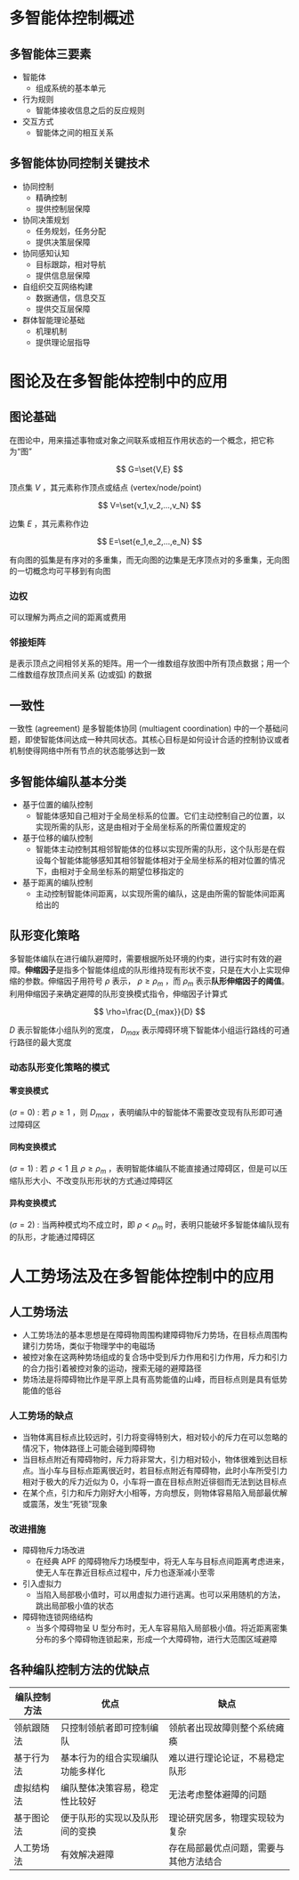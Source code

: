 # 多智能体控制概述

## 多智能体三要素

- 智能体
  - 组成系统的基本单元
- 行为规则
  - 智能体接收信息之后的反应规则
- 交互方式
  - 智能体之间的相互关系

## 多智能体协同控制关键技术

- 协同控制
  - 精确控制
  - 提供控制层保障
- 协同决策规划
  - 任务规划，任务分配
  - 提供决策层保障
- 协同感知认知
  - 目标跟踪，相对导航
  - 提供信息层保障
- 自组织交互网络构建
  - 数据通信，信息交互
  - 提供交互层保障
- 群体智能理论基础
  - 机理机制
  - 提供理论层指导

# 图论及在多智能体控制中的应用

## 图论基础

在图论中，用来描述事物或对象之间联系或相互作用状态的一个概念，把它称为“图”

$$
G=\set{V,E}
$$

顶点集 $V$ ，其元素称作顶点或结点 (vertex/node/point)

$$
V=\set{v_1,v_2,...,v_N}
$$

边集 $E$ ，其元素称作边

$$
E=\set{e_1,e_2,...,e_N}
$$

有向图的弧集是有序对的多重集，而无向图的边集是无序顶点对的多重集，无向图的一切概念均可平移到有向图

### 边权

可以理解为两点之间的距离或费用

### 邻接矩阵

是表示顶点之间相邻关系的矩阵。用一个一维数组存放图中所有顶点数据；用一个二维数组存放顶点间关系 (边或弧) 的数据

## 一致性

一致性 (agreement) 是多智能体协同 (multiagent coordination) 中的一个基础问题，即使智能体间达成一种共同状态。其核心目标是如何设计合适的控制协议或者机制使得网络中所有节点的状态能够达到一致

## 多智能体编队基本分类

- 基于位置的编队控制
  - 智能体感知自己相对于全局坐标系的位置。它们主动控制自己的位置，以实现所需的队形，这是由相对于全局坐标系的所需位置规定的
- 基于位移的编队控制
  - 智能体主动控制其相邻智能体的位移以实现所需的队形，这个队形是在假设每个智能体能够感知其相邻智能体相对于全局坐标系的相对位置的情况下，由相对于全局坐标系的期望位移指定的
- 基于距离的编队控制
  - 主动控制智能体间距离，以实现所需的编队，这是由所需的智能体间距离给出的

## 队形变化策略

多智能体编队在进行编队避障时，需要根据所处环境的约束，进行实时有效的避障。**伸缩因子**是指多个智能体组成的队形维持现有形状不变，只是在大小上实现伸缩的参数。伸缩因子用符号 $\rho$ 表示， $\rho \geq \rho_m$ ，而 $\rho_m$ 表示**队形伸缩因子的阈值**。利用伸缩因子来确定避障的队形变换模式指令，伸缩因子计算式

$$
\rho=\frac{D_{max}}{D}
$$

$D$ 表示智能体小组队列的宽度， $D_{max}$ 表示障碍环境下智能体小组运行路线的可通行路径的最大宽度

### 动态队形变化策略的模式

#### 零变换模式

$(\sigma=0)$ : 若 $\rho \geq 1$ ，则 $D_{max}$ ，表明编队中的智能体不需要改变现有队形即可通过障碍区

#### 同构变换模式

$(\sigma=1)$ : 若 $\rho < 1$ 且 $\rho \geq \rho_m$ ，表明智能体编队不能直接通过障碍区，但是可以压缩队形大小、不改变队形形状的方式通过障碍区

#### 异构变换模式

$(\sigma=2)$ : 当两种模式均不成立时，即 $\rho < \rho_m$ 时，表明只能破坏多智能体编队现有的队形，才能通过障碍区

# 人工势场法及在多智能体控制中的应用

## 人工势场法

- 人工势场法的基本思想是在障碍物周围构建障碍物斥力势场，在目标点周围构建引力势场，类似于物理学中的电磁场
- 被控对象在这两种势场组成的复合场中受到斥力作用和引力作用，斥力和引力的合力指引着被控对象的运动，搜索无碰的避障路径
- 势场法是将障碍物比作是平原上具有高势能值的山峰，而目标点则是具有低势能值的低谷

### 人工势场的缺点

- 当物体离目标点比较远时，引力将变得特别大，相对较小的斥力在可以忽略的情况下，物体路径上可能会碰到障碍物
- 当目标点附近有障碍物时，斥力将非常大，引力相对较小，物体很难到达目标点。当小车与目标点距离很近时，若目标点附近有障碍物，此时小车所受引力相对于极大的斥力近似为 0，小车将一直在目标点附近徘徊而无法到达目标点
- 在某个点，引力和斥力刚好大小相等，方向想反，则物体容易陷入局部最优解或震荡，发生“死锁”现象

### 改进措施

- 障碍物斥力场改进
  - 在经典 APF 的障碍物斥力场模型中，将无人车与目标点间距离考虑进来，使无人车在靠近目标点过程中，斥力也逐渐减小至零
- 引入虚拟力
  - 当陷入局部极小值时，可以用虚拟力进行逃离。也可以采用随机的方法，跳出局部极小值的状态
- 障碍物连锁网络结构
  - 当多个障碍物呈 U 型分布时，无人车容易陷入局部极小值。将近距离密集分布的多个障碍物连锁起来，形成一个大障碍物，进行大范围区域避障

## 各种编队控制方法的优缺点

| 编队控制方法 | 优点                             | 缺点                                   |
| ------------ | -------------------------------- | -------------------------------------- |
| 领航跟随法   | 只控制领航者即可控制编队         | 领航者出现故障则整个系统瘫痪           |
| 基于行为法   | 基本行为的组合实现编队功能多样化 | 难以进行理论论证，不易稳定队形         |
| 虚拟结构法   | 编队整体决策容易，稳定性比较好   | 无法考虑整体避障的问题                 |
| 基于图论法   | 便于队形的实现以及队形间的变换   | 理论研究居多，物理实现较为复杂         |
| 人工势场法   | 有效解决避障                     | 存在局部最优点问题，需要与其他方法结合 |
